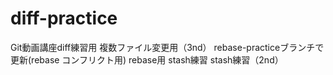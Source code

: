 # diff-practice
Git動画講座diff練習用
複数ファイル変更用（3nd）
rebase-practiceブランチで更新(rebase コンフリクト用)
rebase用
stash練習
stash練習（2nd）